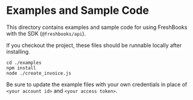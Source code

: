 # Examples and Sample Code

This directory contains examples and sample code for using FreshBooks with the SDK (`@freshbooks/api`).

If you checkout the project, these files should be runnable locally after installing.

```shell
cd ./examples
npm install
node ./create_invoice.js
```

Be sure to update the example files with your own credentials in place of `<your account id>` and `<your access token>`.
